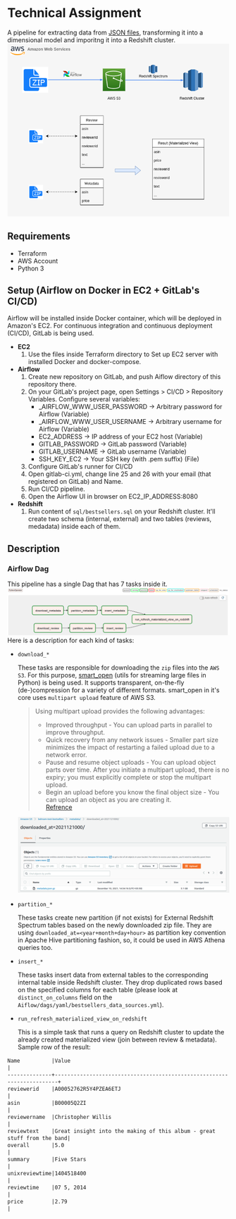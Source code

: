 # Technical Assignment
A pipeline for extracting data from [JSON files](http://jmcauley.ucsd.edu/data/amazon/links.html), transforming it into a dimensional model and imporitng it into a Redshift cluster.
![overview](./pics/overview.png)

## Requirements
- Terraform
- AWS Account
- Python 3
  
## Setup (Airflow on Docker in EC2 + GitLab's CI/CD)
Airflow will be installed inside Docker container, which will be deployed in Amazon's EC2. For continuous integration and continuous deployment (CI/CD), GitLab is being used.
- **EC2**
  1. Use the files inside Terraform directory to Set up EC2 server with installed Docker and docker-compose.
- **Airflow**
  1. Create new repository on GitLab, and push Aiflow directory of this repository there.
  2. On your GitLab's project page, open Settings > CI/CD > Repository Variables. Configure several variables:<br>
       * _AIRFLOW_WWW_USER_PASSWORD -> Arbitrary password for Airflow (Variable)<br>
       * _AIRFLOW_WWW_USER_USERNAME -> Arbitrary username for Airflow (Variable)<br>
       * EC2_ADDRESS -> IP address of your EC2 host (Variable)<br>
       * GITLAB_PASSWORD -> GitLab password (Variable)<br>
       * GITLAB_USERNAME -> GitLab username (Variable)<br>
       * SSH_KEY_EC2 -> Your SSH key (with .pem suffix) (File)<br>
  3. Configure GitLab's runner for CI/CD
  4. Open gitlab-ci.yml, change line 25 and 26 with your email (that registered on GitLab) and Name.
  5. Run CI/CD pipeline.
  6. Open the Airflow UI in browser on EC2_IP_ADDRESS:8080
- **Redshift**
  1. Run content of `sql/bestsellers.sql` on your Redshift cluster. It'll create two schema (internal, external) and two tables (reviews, medadata) inside each of them.
## Description
### Airflow Dag
This pipeline has a single Dag that has 7 tasks inside it. 
![dags](./pics/dags.png)
Here is a description for each kind of tasks:
- `download_*` 

    These tasks are responsible for downloading the `zip` files into the `AWS S3`. For this purpose, [smart_open](https://github.com/RaRe-Technologies/smart_open) (utils for streaming large files in Python) is being used. It supports transparent, on-the-fly (de-)compression for a variety of different formats. smart_open in it's core uses `multipart upload` feature of AWS S3. 
    > Using multipart upload provides the following advantages: 
    > - Improved throughput - You can upload parts in parallel to improve throughput.
    > - Quick recovery from any network issues - Smaller part size minimizes the impact of restarting a failed upload due to a network error.
    > - Pause and resume object uploads - You can upload object parts over time. After you initiate a multipart upload, there is no expiry; you must explicitly complete or stop the multipart upload.
    > - Begin an upload before you know the final object size - You can upload an object as you are creating it.
    > <br> [Refrence](https://docs.aws.amazon.com/AmazonS3/latest/userguide/mpuoverview.html)
     
    ![dags](./pics/s3.png)

- `partition_*` 

  These tasks create new partition (if not exists) for External Redshift Spectrum tables based on the newly downloaded zip file. They are using `downloaded_at=<year+month+day+hour>` as partition key convention in Apache Hive partitioning fashion, so, it could be used in AWS Athena queries too.   

- `insert_*` 
  
  These tasks insert data from external tables to the corresponding internal table inside Redshift cluster. They drop duplicated rows based on the specified columns for each table (please look at ``distinct_on_columns`` field on the `Aiflow/dags/yaml/bestsellers_data_sources.yml`).

- `run_refresh_materialized_view_on_redshift` 
  
  This is a simple task that runs a query on Redshift cluster to update the already created materialized view (join between review & metadata).
  Sample row of the result:
```
Name          |Value                                                                  |
--------------+-----------------------------------------------------------------------+
reviewerid    |A00052762R5Y4PZEA6ETJ                                                  |
asin          |B00005Q2ZI                                                             |
reviewername  |Christopher Willis                                                     |
reviewtext    |Great insight into the making of this album - great stuff from the band|
overall       |5.0                                                                    |
summary       |Five Stars                                                             |
unixreviewtime|1404518400                                                             |
reviewtime    |07 5, 2014                                                             |
price         |2.79                                                                   |
```

    

    

